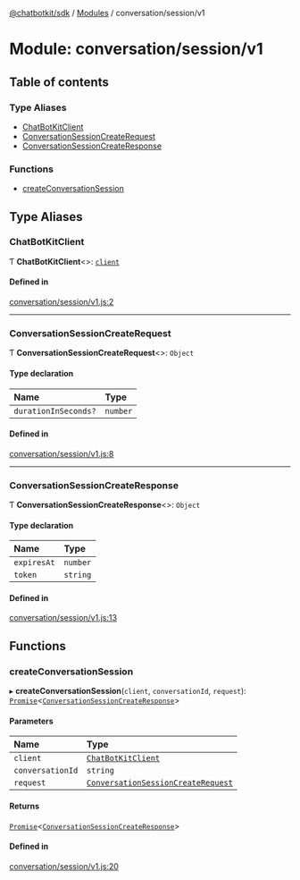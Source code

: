 [@chatbotkit/sdk](../README.md) / [Modules](../modules.md) / conversation/session/v1

# Module: conversation/session/v1

## Table of contents

### Type Aliases

- [ChatBotKitClient](conversation_session_v1.md#chatbotkitclient)
- [ConversationSessionCreateRequest](conversation_session_v1.md#conversationsessioncreaterequest)
- [ConversationSessionCreateResponse](conversation_session_v1.md#conversationsessioncreateresponse)

### Functions

- [createConversationSession](conversation_session_v1.md#createconversationsession)

## Type Aliases

### ChatBotKitClient

Ƭ **ChatBotKitClient**\<\>: [`client`](client.md)

#### Defined in

[conversation/session/v1.js:2](https://github.com/chatbotkit/node-sdk/blob/main/packages/sdk/src/conversation/session/v1.js#L2)

___

### ConversationSessionCreateRequest

Ƭ **ConversationSessionCreateRequest**\<\>: `Object`

#### Type declaration

| Name | Type |
| :------ | :------ |
| `durationInSeconds?` | `number` |

#### Defined in

[conversation/session/v1.js:8](https://github.com/chatbotkit/node-sdk/blob/main/packages/sdk/src/conversation/session/v1.js#L8)

___

### ConversationSessionCreateResponse

Ƭ **ConversationSessionCreateResponse**\<\>: `Object`

#### Type declaration

| Name | Type |
| :------ | :------ |
| `expiresAt` | `number` |
| `token` | `string` |

#### Defined in

[conversation/session/v1.js:13](https://github.com/chatbotkit/node-sdk/blob/main/packages/sdk/src/conversation/session/v1.js#L13)

## Functions

### createConversationSession

▸ **createConversationSession**(`client`, `conversationId`, `request`): [`Promise`]( https://developer.mozilla.org/docs/Web/JavaScript/Reference/Global_Objects/Promise )\<[`ConversationSessionCreateResponse`](conversation_session_v1.md#conversationsessioncreateresponse)\>

#### Parameters

| Name | Type |
| :------ | :------ |
| `client` | [`ChatBotKitClient`](../classes/client.ChatBotKitClient.md) |
| `conversationId` | `string` |
| `request` | [`ConversationSessionCreateRequest`](conversation_session_v1.md#conversationsessioncreaterequest) |

#### Returns

[`Promise`]( https://developer.mozilla.org/docs/Web/JavaScript/Reference/Global_Objects/Promise )\<[`ConversationSessionCreateResponse`](conversation_session_v1.md#conversationsessioncreateresponse)\>

#### Defined in

[conversation/session/v1.js:20](https://github.com/chatbotkit/node-sdk/blob/main/packages/sdk/src/conversation/session/v1.js#L20)
